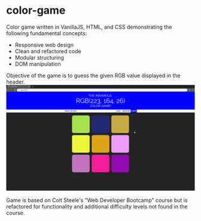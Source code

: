 # color-game
Color game written in VanillaJS, HTML, and CSS demonstrating the following fundamental concepts:

- Responsive web design
- Clean and refactored code
- Modular structuring
- DOM manipulation

Objective of the game is to guess the given RGB value displayed in the header.
![sample](sample.gif)

Game is based on Colt Steele's "Web Developer Bootcamp" course but is refactored for functionality and additional difficulty
levels not found in the course.
